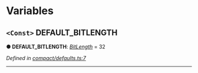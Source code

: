 

# Variables

<a id="default_bitlength"></a>

## `<Const>` DEFAULT_BITLENGTH

**● DEFAULT_BITLENGTH**: *[BitLength](_compact_types_.md#bitlength)* = 32

*Defined in [compact/defaults.ts:7](https://github.com/polkadot-js/common/blob/f1ca4ee/packages/util/src/compact/defaults.ts#L7)*

___

